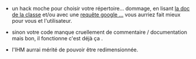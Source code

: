 * un hack moche pour choisir votre répertoire...
dommage, en lisant [la doc de la classe](https://docs.oracle.com/javase/7/docs/api/javax/swing/JFileChooser.html#setFileSelectionMode%28int%29)
et/ou avec une [requête google ...](http://lmgtfy.com/?q=JFileChooser+directory)
vous aurriez fait mieux pour vous et l'utilisateur.

* sinon votre code manque cruellement de commentaire / documentation mais bon, il fonctionne c'est déjà ça .

* l'IHM aurrai mérité de pouvoir être redimensionnée.

    
